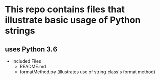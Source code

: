 # This repo contains files that illustrate basic usage of Python strings 
## uses Python 3.6

* Included Files
  * README.md
  * formatMethod.py (illustrates use of string class's format method)
